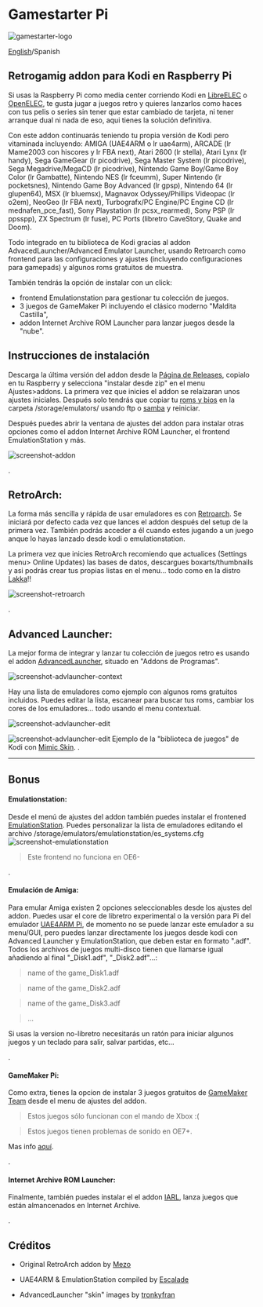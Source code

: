 # Gamestarter Pi
![gamestarter-logo](https://github.com/bite-your-idols/gamestarter/raw/master/assets/gamestarter-logo-dark.jpg)

[English](https://github.com/bite-your-idols/gamestarter/)/Spanish



## Retrogamig addon para Kodi en Raspberry Pi
Si usas la Raspberry Pi como media center corriendo Kodi en [LibreELEC](https://libreelec.tv/) o [OpenELEC](http://openelec.tv/), te gusta jugar a juegos retro y quieres lanzarlos como haces con tus pelis o series sin tener que estar cambiado de tarjeta, ni tener arranque dual ni nada de eso, aqui tienes la solución definitiva.

Con este addon continuarás teniendo tu propia versión de Kodi pero vitaminada incluyendo:
AMIGA (UAE4ARM o lr uae4arm), ARCADE (lr Mame2003 con hiscores y lr FBA next), Atari 2600 (lr stella), Atari Lynx (lr handy), Sega GameGear (lr picodrive), Sega Master System (lr picodrive), Sega Megadrive/MegaCD (lr picodrive), Nintendo Game Boy/Game Boy Color (lr Gambatte), Nintendo NES (lr fceumm), Super Nintendo (lr pocketsnes), Nintendo Game Boy Advanced (lr gpsp), Nintendo 64 (lr glupen64), MSX (lr bluemsx), Magnavox Odyssey/Phillips Videopac (lr o2em), NeoGeo (lr FBA next), Turbografx/PC Engine/PC Engine CD (lr mednafen_pce_fast), Sony Playstation (lr pcsx_rearmed), Sony PSP (lr ppsspp), ZX Spectrum (lr fuse), PC Ports (libretro CaveStory, Quake and Doom).

Todo integrado en tu biblioteca de Kodi gracias al addon AdvacedLauncher/Advanced Emulator Launcher, usando Retroarch como frontend para las configuraciones y ajustes (incluyendo configuraciones para gamepads) y algunos roms gratuitos de muestra.

También tendrás la opción de instalar con un click:
- frontend Emulationstation para gestionar tu colección de juegos.
- 3 juegos de GameMaker Pi incluyendo el clásico moderno "Maldita Castilla",
- addon Internet Archive ROM Launcher para lanzar juegos desde la "nube".



## Instrucciones de instalación

Descarga la última versión del addon desde la [Página de Releases](https://github.com/bite-your-idols/Gamestarter-Pi/releases/latest), copialo en tu Raspberry y selecciona "instalar desde zip" en el menu Ajustes>addons. La primera vez que inicies el addon se relaizaran unos ajustes iniciales. Después solo tendrás que copiar tu [roms y bios](https://github.com/libretro/Lakka/wiki/ROMs-and-BIOSes) en la carpeta /storage/emulators/ usando ftp o [samba](http://wiki.openelec.tv/index.php/Accessing_Samba_Shares) y reiniciar.

Después puedes abrir la ventana de ajustes del addon para instalar otras opciones como el addon Internet Archive ROM Launcher, el frontend EmulationStation y más.

![screenshot-addon](https://github.com/bite-your-idols/gamestarter/raw/master/assets/screenshot-gamestarter.png)


.

## RetroArch:

La forma más sencilla y rápida de usar emuladores es con [Retroarch](http://www.libretro.com/).  Se iniciará por defecto cada vez que lances el addon después del setup de la primera vez. También podrás acceder a él cuando estes jugando a un juego anque lo hayas lanzado desde kodi o emulationstation.

La primera vez que inicies RetroArch recomiendo que actualices (Settings menu> Online Updates) las bases de datos, descargues boxarts/thumbnails y asi podrás crear tus propias listas en el menu... todo como en la distro [Lakka](http://www.lakka.tv/)!!


![screenshot-retroarch](https://github.com/bite-your-idols/gamestarter/raw/master/assets/screenshot-retroarch.gif)


.

## Advanced Launcher:
La mejor forma de integrar y lanzar tu colección de juegos retro es usando el addon [AdvancedLauncher](https://github.com/edwtjo/advanced-launcher), situado en "Addons de Programas".

![screenshot-advlauncher-context](https://github.com/bite-your-idols/gamestarter/raw/master/assets/screenshot-advlauncher-context.png)

Hay una lista de emuladores como ejemplo con algunos roms gratuitos incluidos. Puedes editar la lista, escanear para buscar tus roms, cambiar los cores de los emuladores... todo usando el menu contextual.

![screenshot-advlauncher-edit](https://github.com/bite-your-idols/gamestarter/raw/master/assets/screenshot-advlauncher-edit.png)


![screenshot-advlauncher-edit](https://github.com/bite-your-idols/Gamestarter-Pi/raw/master/assets/screenshot-gamestarter-advlauncher-mimic.png)
Ejemplo de la "biblioteca de juegos" de Kodi con [Mimic Skin](http://kodi.wiki/view/Add-on:mimic).
.

----


## Bonus

#### Emulationstation:
Desde el menú de ajustes del addon también puedes instalar el frontened [EmulationStation](https://github.com/Herdinger/EmulationStation).
Puedes personalizar la lista de emuladores editando el archivo /storage/emulators/emulationstation/es_systems.cfg
![screenshot-emulationstation](https://github.com/bite-your-idols/gamestarter/raw/master/assets/screenshot-emulationstation.png)


>Este frontend no funciona en OE6-

.


#### Emulación de Amiga:

Para emular Amiga existen 2 opciones seleccionables desde los ajustes del addon. Puedes usar el core de libretro experimental o la versión para Pi del emulador [UAE4ARM Pi](https://www.raspberrypi.org/forums/viewtopic.php?t=110488), de momento no se puede lanzar este emulador a su menu/GUI, pero puedes lanzar directamente los juegos desde kodi con Advanced Launcher y EmulationStation, que deben estar en formato ".adf". Todos los archivos de juegos multi-disco tienen que llamarse igual añadiendo al final "_Disk1.adf", "_Disk2.adf"...:

> name of the game_Disk1.adf

> name of the game_Disk2.adf

> name of the game_Disk3.adf

> ...

Si usas la version no-libretro necesitarás un ratón para iniciar algunos juegos y un teclado para salir, salvar partidas, etc...


.

#### GameMaker Pi:

Como extra, tienes la opcion de instalar 3 juegos gratuitos de [GameMaker Team](http://yoyogames.com/pi) desde el menu de ajustes del addon. 

> Estos juegos sólo funcionan con el mando de Xbox :(

> Estos juegos tienen problemas de sonido en OE7+.

Mas info [aquí](https://github.com/bite-your-idols/gamemaker-pi).

.

#### Internet Archive ROM Launcher:

Finalmente, también puedes instalar el el addon [IARL](https://github.com/zach-morris/plugin.program.iarl/), lanza juegos que están almancenados en Internet Archive.


.



## Créditos

- Original RetroArch addon by [Mezo](http://openelec.tv/forum/128-addons/72972-retroarch-addon-arm-rpi)

- UAE4ARM & EmulationStation compiled by [Escalade](http://openelec.tv/forum/124-raspberry-pi/80543-raspberry-pi2-3-openelec-7-0-kodi-16-0-retroarch)

- AdvancedLauncher "skin" images by [tronkyfran](https://github.com/HerbFargus/es-theme-tronkyfran)
